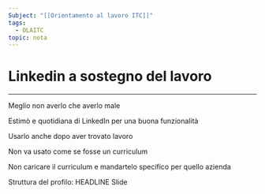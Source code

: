 ```yaml
---
Subject: "[[Orientamento al lavoro ITC]]"
tags:
  - OLAITC
topic: nota
---
```



# Linkedin a sostegno del lavoro
---
Meglio non averlo che averlo male 

Estimò e quotidiana di LinkedIn per una buona funzionalità 

Usarlo anche dopo aver trovato lavoro 

Non va usato come se fosse un curriculum 

Non caricare il curriculum e mandartelo specifico per quello azienda 


Struttura del profilo: HEADLINE
Slide

